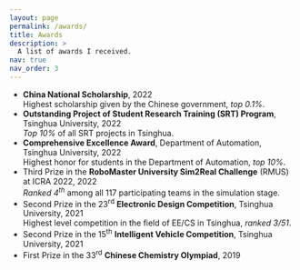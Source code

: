 ```yaml
---
layout: page
permalink: /awards/
title: Awards
description: >
  A list of awards I received.
nav: true
nav_order: 3
---
```


- **China National Scholarship**, 2022<br/>
Highest scholarship given by the Chinese government, *top 0.1%*.
- **Outstanding Project of Student Research Training (SRT) Program**, Tsinghua University, 2022<br/>
*Top 10%* of all SRT projects in Tsinghua.
- **Comprehensive Excellence Award**, Department of Automation, Tsinghua University, 2022<br/>
Highest honor for students in the Department of Automation, *top 10%*.
- Third Prize in the **RoboMaster University Sim2Real Challenge** (RMUS) at ICRA 2022, 2022<br/>
*Ranked 4<sup>th</sup>* among all 117 participating teams in the simulation stage.
- Second Prize in the 23<sup>rd</sup> **Electronic Design Competition**, Tsinghua University, 2021<br/>
Highest level competition in the field of EE/CS in Tsinghua, *ranked 3/51*.
- Second Prize in the 15<sup>th</sup> **Intelligent Vehicle Competition**, Tsinghua University, 2021
- First Prize in the 33<sup>rd</sup> **Chinese Chemistry Olympiad**, 2019